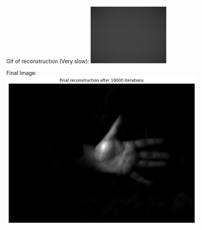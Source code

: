 Gif of reconstruction (Very slow):
![Reconstruction](reconstruction.gif)


Final Image:
![Final Image](final_reconstruction.png)

